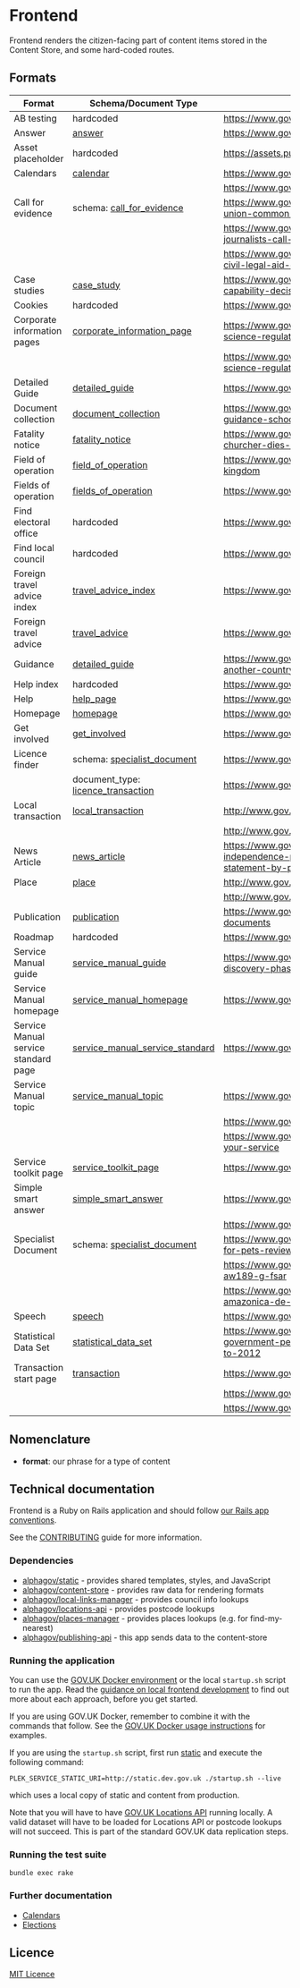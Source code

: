 # Frontend

Frontend renders the citizen-facing part of content items stored in the Content Store, and
some hard-coded routes.

## Formats

| Format | Schema/Document Type | Live example(s) |
|---|---|---|
|AB testing             |hardcoded|https://www.gov.uk/help/ab-testing|
|Answer                 |[answer](https://docs.publishing.service.gov.uk/content-schemas/answer.html)|https://www.gov.uk/national-minimum-wage-rates|
|Asset placeholder      |hardcoded|https://assets.publishing.service.gov.uk/government/placeholder|
|Calendars              |[calendar](https://docs.publishing.service.gov.uk/content-schemas/calendar.html)|https://www.gov.uk/bank-holidays|
|                       ||https://www.gov.uk/when-do-the-clocks-change|
|Call for evidence   |schema: [call_for_evidence](https://docs.publishing.service.gov.uk/content-schemas/call_for_evidence.html)|https://www.gov.uk/government/calls-for-evidence/credit-union-common-bond-reform|
|                       ||https://www.gov.uk/government/calls-for-evidence/safety-of-journalists-call-for-evidence|
|                       ||https://www.gov.uk/government/calls-for-evidence/review-of-civil-legal-aid-call-for-evidence|
|Case studies           |[case_study](https://docs.publishing.service.gov.uk/content-schemas/case_study.html)|https://www.gov.uk/government/case-studies/aiding-capability-decision-making-for-the-royal-navy|
|Cookies                |hardcoded|https://www.gov.uk/help/cookies|
|Corporate information pages  |[corporate_information_page](https://docs.publishing.service.gov.uk/content-schemas/corporate_information_page.html)|https://www.gov.uk/government/organisations/forensic-science-regulator/about|
|                             |                                   |https://www.gov.uk/government/organisations/forensic-science-regulator/about/accessible-documents-policy|
|Detailed Guide        |[detailed_guide](https://docs.publishing.service.gov.uk/content-schemas/detailed_guide.html)|https://www.gov.uk/guidance/guidance-on-devolution|
|Document collection    |[document_collection](https://docs.publishing.service.gov.uk/content-schemas/document_collection.html)|https://www.gov.uk/government/collections/statutory-guidance-schools|
|Fatality notice        |[fatality_notice](https://docs.publishing.service.gov.uk/content-schemas/fatality_notice.html)|https://www.gov.uk/government/fatalities/corporal-lee-churcher-dies-in-iraq|
|Field of operation     |[field_of_operation](https://docs.publishing.service.gov.uk/document-types/field_of_operation.html)|https://www.gov.uk/government/fields-of-operation/united-kingdom|
|Fields of operation    |[fields_of_operation](https://docs.publishing.service.gov.uk/content-schemas/fields_of_operation.html)|https://www.gov.uk/government/fields-of-operation|
|Find electoral office  |hardcoded|https://www.gov.uk/contact-electoral-registration-office|
|Find local council     |hardcoded|https://www.gov.uk/find-local-council|
|Foreign travel advice index |[travel_advice_index](https://docs.publishing.service.gov.uk/content-schemas/travel_advice_index.html)|https://www.gov.uk/foreign-travel-advice|
|Foreign travel advice  |[travel_advice](https://docs.publishing.service.gov.uk/content-schemas/travel_advice.html)|https://www.gov.uk/foreign-travel-advice/azerbaijan|
|Guidance               |[detailed_guide](https://docs.publishing.service.gov.uk/content-schemas/detailed_guide.html)|https://www.gov.uk/guidance/travel-to-england-from-another-country-during-coronavirus-covid-19|
|Help index             |hardcoded|https://www.gov.uk/help|
|Help                   |[help_page](https://docs.publishing.service.gov.uk/content-schemas/help_page.html)|https://www.gov.uk/help/browsers|
|Homepage               |[homepage](https://docs.publishing.service.gov.uk/content-schemas/homepage.html)|https://www.gov.uk/|
|Get involved           |[get_involved](https://docs.publishing.service.gov.uk/content-schemas/get_involved.html)|https://www.gov.uk/government/get-involved|
|Licence finder         |schema: [specialist_document](https://docs.publishing.service.gov.uk/content-schemas/specialist_document.html)|https://www.gov.uk/find-licences/premises-licence|
|                       |document_type: [licence_transaction](https://docs.publishing.service.gov.uk/document-types/licence_transaction.html)|https://www.gov.uk/find-licences/zoo-licence|
|Local transaction      |[local_transaction](https://docs.publishing.service.gov.uk/content-schemas/specialist_document.html)|http://www.gov.uk/school-term-holiday-dates|
|                       ||http://www.gov.uk/apply-council-tax-reduction|
|News Article           |[news_article](https://docs.publishing.service.gov.uk/content-schemas/news_article.html)|https://www.gov.uk/government/news/the-personal-independence-payment-amendment-regulations-2017-statement-by-paul-gray|
|Place                  |[place](https://docs.publishing.service.gov.uk/content-schemas/place.html)|http://www.gov.uk/register-offices|
|                       ||http://www.gov.uk/register-offices|
|Publication            |[publication](https://docs.publishing.service.gov.uk/content-schemas/publication.html)|https://www.gov.uk/government/publications/budget-2016-documents|
|Roadmap                |hardcoded|https://www.gov.uk/roadmap|
|Service Manual guide|[service_manual_guide](https://docs.publishing.service.gov.uk/content-schemas/service_manual_guide.html)|https://www.gov.uk/service-manual/agile-delivery/how-the-discovery-phase-works|
|Service Manual homepage|[service_manual_homepage](https://docs.publishing.service.gov.uk/content-schemas/service_manual_homepage.html)|https://www.gov.uk/service-manual|
|Service Manual service standard page|[service_manual_service_standard](https://docs.publishing.service.gov.uk/content-schemas/service_manual_service_standard.html)|https://www.gov.uk/service-manual/service-standard|
|Service Manual topic   |[service_manual_topic](https://docs.publishing.service.gov.uk/content-schemas/service_manual_topic.html)|https://www.gov.uk/service-manual/agile-delivery|
|                       ||https://www.gov.uk/service-manual/user-research|
|                       ||https://www.gov.uk/service-manual/helping-people-to-use-your-service|
|Service toolkit page   |[service_toolkit_page](https://docs.publishing.service.gov.uk/content-schemas/service_manual_service_toolkit.html)|https://www.gov.uk/service-toolkit|
|Simple smart answer    |[simple_smart_answer](https://docs.publishing.service.gov.uk/content-schemas/simple_smart_answer.html)|https://www.gov.uk/sold-bought-vehicle|
|                       ||https://www.gov.uk/contact-the-dvla|
|Specialist Document    |schema: [specialist_document](https://docs.publishing.service.gov.uk/content-schemas/specialist_document.html)|https://www.gov.uk/cma-cases/veterinary-services-market-for-pets-review|
|                       ||https://www.gov.uk/aaib-reports/aaib-investigation-to-aw189-g-fsar|
|                       ||https://www.gov.uk/protected-food-drink-names/pitahaya-amazonica-de-palora|
|Speech                 |[speech](https://docs.publishing.service.gov.uk/content-schemas/speech.html)|https://www.gov.uk/government/speeches/motorcycle-testing|
|Statistical Data Set   |[statistical_data_set](https://docs.publishing.service.gov.uk/content-schemas/statistical_data_set.html)|https://www.gov.uk/government/statistical-data-sets/local-government-pension-scheme-funds-summary-data-2011-to-2012|
|Transaction start page |[transaction](https://docs.publishing.service.gov.uk/content-schemas/transaction.html)|https://www.gov.uk/register-to-vote|
|                       ||https://www.gov.uk/vehicle-tax|
|                       ||https://www.gov.uk/find-a-job|

## Nomenclature

- **format**: our phrase for a type of content

## Technical documentation

Frontend is a Ruby on Rails application and should follow [our Rails app conventions](https://docs.publishing.service.gov.uk/manual/conventions-for-rails-applications.html).

See the [CONTRIBUTING](CONTRIBUTING.md) guide for more information.

### Dependencies

- [alphagov/static](https://github.com/alphagov/static) - provides shared templates, styles, and JavaScript
- [alphagov/content-store](https://github.com/alphagov/content-store) - provides raw data for rendering formats
- [alphagov/local-links-manager](https://github.com/alphagov/local-links-manager) - provides council info lookups
- [alphagov/locations-api](https://github.com/alphagov/locations-api) - provides postcode lookups
- [alphagov/places-manager](https://github.com/alphagov/places-manager) - provides places lookups (e.g. for find-my-nearest)
- [alphagov/publishing-api](https://github.com/alphagov/publishing-api) - this app sends data to the content-store

### Running the application

You can use the [GOV.UK Docker environment](https://github.com/alphagov/govuk-docker) or the local `startup.sh` script to run the app. Read the [guidance on local frontend development](https://docs.publishing.service.gov.uk/manual/local-frontend-development.html) to find out more about each approach, before you get started.

If you are using GOV.UK Docker, remember to combine it with the commands that follow. See the [GOV.UK Docker usage instructions](https://github.com/alphagov/govuk-docker#usage) for examples.

If you are using the `startup.sh` script, first run [static](https://github.com/alphagov/static) and execute the following command:

```
PLEK_SERVICE_STATIC_URI=http://static.dev.gov.uk ./startup.sh --live
```

which uses a local copy of static and content from production.

Note that you will have to have [GOV.UK Locations API](https://github.com/alphagov/locations-api) running locally. A valid dataset will have to be loaded for Locations API or postcode lookups will not succeed. This is part of the standard GOV.UK data replication steps.

### Running the test suite

```
bundle exec rake
```
### Further documentation

- [Calendars](docs/calendars.md)
- [Elections](docs/elections-api.md)

## Licence

[MIT Licence](LICENCE.txt)
